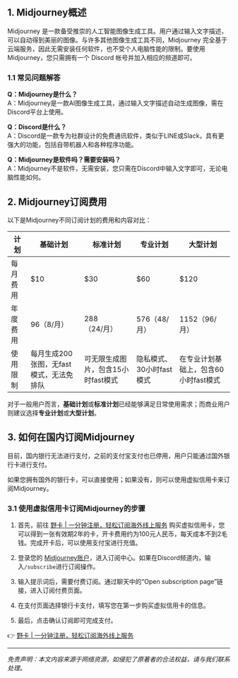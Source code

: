 ## 1. Midjourney概述

Midjourney 是一款备受推崇的人工智能图像生成工具。用户通过输入文字描述，可以自动得到美丽的图像。与许多其他图像生成工具不同，Midjourney 完全基于云端服务，因此无需安装任何软件，也不受个人电脑性能的限制。要使用 Midjourney，您只需拥有一个 Discord 帐号并加入相应的频道即可。

### 1.1 常见问题解答

**Q：Midjourney是什么？**  
A：Midjourney是一款AI图像生成工具，通过输入文字描述自动生成图像，需在Discord平台上使用。

**Q：Discord是什么？**  
A：Discord是一款专为社群设计的免费通讯软件，类似于LINE或Slack，具有更强大的功能，包括自带机器人和各种程序功能。

**Q：Midjourney是软件吗？需要安装吗？**  
A：Midjourney不是软件，无需安装，您只需在Discord中输入文字即可，无论电脑性能如何。

## 2. Midjourney订阅费用

以下是Midjourney不同订阅计划的费用和内容对比：

| 计划          | 基础计划  | 标准计划 | 专业计划 | 大型计划   |
|---------------|-----------|----------|----------|------------|
| 每月费用      | $10       | $30      | $60      | $120       |
| 年度费用      | $96（$8/月）| $288（$24/月）| $576（$48/月）| $1152（$96/月） |
| 使用限制      | 每月生成200张图，无fast模式，无法免排队 | 可无限生成图片，包含15小时fast模式 | 隐私模式、30小时fast模式 | 在专业计划基础上，包含60小时fast模式 |

对于一般用户而言，**基础计划**或**标准计划**已经能够满足日常使用需求；而商业用户则建议选择**专业计划**或**大型计划**。

## 3. 如何在国内订阅Midjourney

目前，国内银行无法进行支付，之前的支付宝支付也已停用，用户只能通过国外银行卡进行支付。

如果您拥有国外的银行卡，可以直接使用；如果没有，则可以使用虚拟信用卡来订阅Midjourney。

### 3.1 使用虚拟信用卡订阅Midjourney的步骤

1. 首先，前往 [野卡 | 一分钟注册，轻松订阅海外线上服务](https://bit.ly/bewildcard) 购买虚拟信用卡，您可以得到一张有效期2年的卡，开卡费用约为100元人民币，每天成本不到2毛钱。完成开卡后，可以使用支付宝进行充值。

2. 登录您的 [Midjourney账户](https://www.midjourney.com/explore)，进入订阅中心。如果在Discord频道内，输入`/subscribe`进行订阅操作。

3. 输入提示词后，需要付费订阅。通过聊天中的“Open subscription page”链接，进入订阅付费页面。

4. 在支付页面选择银行卡支付，填写您在第一步购买虚拟信用卡的信息。

5. 最后，点击确认订阅即可完成支付。

👉 [野卡 | 一分钟注册，轻松订阅海外线上服务](https://bit.ly/bewildcard)

---

*免责声明：本文内容来源于网络资源，如侵犯了原著者的合法权益，请与我们联系处理。*